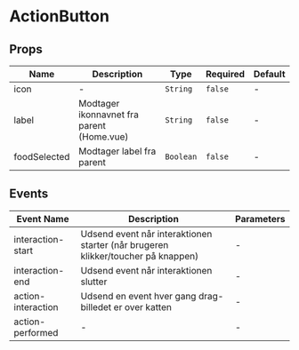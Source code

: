 # ActionButton

## Props

<!-- @vuese:ActionButton:props:start -->
|Name|Description|Type|Required|Default|
|---|---|---|---|---|
|icon|-|`String`|`false`|-|
|label|Modtager ikonnavnet fra parent (Home.vue)|`String`|`false`|-|
|foodSelected|Modtager label fra parent|`Boolean`|`false`|-|

<!-- @vuese:ActionButton:props:end -->


## Events

<!-- @vuese:ActionButton:events:start -->
|Event Name|Description|Parameters|
|---|---|---|
|interaction-start|Udsend event når interaktionen starter (når brugeren klikker/toucher på knappen)|-|
|interaction-end|Udsend event når interaktionen slutter|-|
|action-interaction|Udsend en event hver gang drag-billedet er over katten|-|
|action-performed|-|-|

<!-- @vuese:ActionButton:events:end -->


